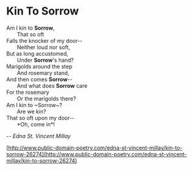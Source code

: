 # Kin To Sorrow


Am I kin to **Sorrow**,  
&ensp;&ensp;&ensp;&ensp;That so oft  
Falls the knocker of my door--  
&ensp;&ensp;&ensp;&ensp;Neither loud nor soft,  
But as long accustomed,  
&ensp;&ensp;&ensp;&ensp;Under **Sorrow**'s hand?  
Marigolds around the step  
&ensp;&ensp;&ensp;&ensp;And rosemary stand,  
And then comes **Sorrow**--  
&ensp;&ensp;&ensp;&ensp;And what does **Sorrow** care  
For the rosemary  
&ensp;&ensp;&ensp;&ensp;Or the marigolds there?  
Am I kin to ~Sorrow~?  
&ensp;&ensp;&ensp;&ensp;Are we kin?  
That so oft upon my door--   
&ensp;&ensp;&ensp;&ensp;\*Oh, come in\*!  

-- *Edna St. Vincent Millay*

[http://www.public-domain-poetry.com/edna-st-vincent-millay/kin-to-sorrow-26274](http://www.public-domain-poetry.com/edna-st-vincent-millay/kin-to-sorrow-26274)
